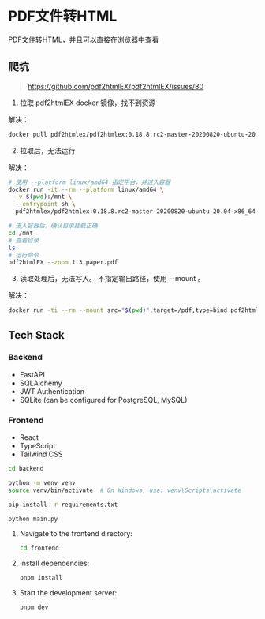 # PDF文件转HTML

PDF文件转HTML，并且可以直接在浏览器中查看

## 爬坑

> https://github.com/pdf2htmlEX/pdf2htmlEX/issues/80

1. 拉取 pdf2htmlEX docker 镜像，找不到资源

解决：
```bash
docker pull pdf2htmlex/pdf2htmlex:0.18.8.rc2-master-20200820-ubuntu-20.04-x86_64
```

2. 拉取后，无法运行

解决：
```bash
# 使用 --platform linux/amd64 指定平台，并进入容器
docker run -it --rm --platform linux/amd64 \
  -v $(pwd):/mnt \
  --entrypoint sh \
  pdf2htmlex/pdf2htmlex:0.18.8.rc2-master-20200820-ubuntu-20.04-x86_64

# 进入容器后，确认目录挂载正确
cd /mnt
# 查看目录
ls
# 运行命令
pdf2htmlEX --zoom 1.3 paper.pdf
```

3. 读取处理后，无法写入。
不指定输出路径，使用 --mount 。

解决：
```bash
docker run -ti --rm --mount src="$(pwd)",target=/pdf,type=bind pdf2htmlex/pdf2htmlex:0.18.8.rc2-master-20200820-ubuntu-20.04-x86_64 --zoom 1.3 paper.pdf
```

## Tech Stack

### Backend
- FastAPI
- SQLAlchemy
- JWT Authentication
- SQLite (can be configured for PostgreSQL, MySQL)

### Frontend
- React
- TypeScript
- Tailwind CSS

```bash
cd backend
```

```bash
python -m venv venv
source venv/bin/activate  # On Windows, use: venv\Scripts\activate
```


```bash
pip install -r requirements.txt
```

```bash
python main.py
```

1. Navigate to the frontend directory:
   ```bash
   cd frontend
   ```

2. Install dependencies:
   ```bash
   pnpm install
   ```

3. Start the development server:
   ```bash
   pnpm dev
   ```

